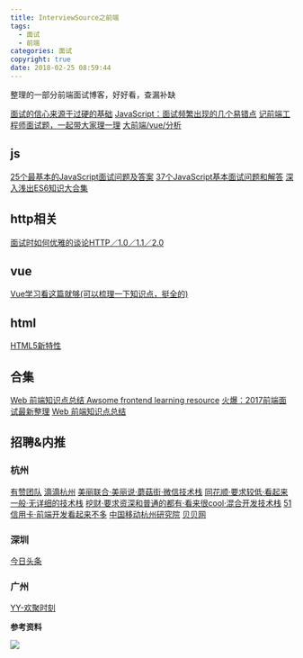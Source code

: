 ```yaml
---
title: InterviewSource之前端
tags:
  - 面试
  - 前端
categories: 面试
copyright: true
date: 2018-02-25 08:59:44
---
```

整理的一部分前端面试博客，好好看，查漏补缺
<!--more-->
[面试的信心来源于过硬的基础](https://segmentfault.com/a/1190000013331105)
[JavaScript：面试频繁出现的几个易错点](http://www.jqhtml.com/14909.html)
[记前端工程师面试题，一起带大家理一理](https://juejin.im/post/5abf68886fb9a028b54802e0)
[大前端/vue/分析](http://www.bslxx.com/m/list.php?tid=2)

## js
[25个最基本的JavaScript面试问题及答案](https://juejin.im/entry/59fc0494518825076a0c507f)
[37个JavaScript基本面试问题和解答](https://juejin.im/entry/5b02806b518825673b625291)
[深入浅出ES6知识大合集](https://juejin.im/post/5a321ff76fb9a0450d1118ae)

## http相关
[面试时如何优雅的谈论HTTP／1.0／1.1／2.0](https://juejin.im/entry/5a40777df265da4322416cf0)

## vue
[Vue学习看这篇就够(可以梳理一下知识点，挺全的)](https://juejin.im/entry/5a54b747518825734216c3df)

## html
[HTML5新特性](https://juejin.im/entry/5ab1b78af265da2378402505)

## 合集
[Web 前端知识点总结 Awsome frontend learning resource](https://juejin.im/entry/5809991d8ac247005b4295aa)
[火爆：2017前端面试最新整理](https://juejin.im/entry/59ee1471f265da43052dca3c)
[Web 前端知识点总结](https://juejin.im/entry/580f18248ac247005b6336b0)



## 招聘&内推
### 杭州
[有赞团队](https://job.youzan.com/)
[滴滴杭州](http://job.didichuxing.com/social/p/6472)
[美丽联合·美丽说·蘑菇街·微信技术栈](http://job.mogujie.com/#/social?_k=zjfhxq)
[同花顺·要求较低·看起来一般·无详细的技术栈](http://job.10jqka.com.cn/social.html)
[挖财·要求资深和普通的都有·看来很cool·混合开发技术栈](http://job.wacai.com/#/job/7ec44126-b0c0-4a92-bd28-a48936dc0b1e?_k=7g3bf0)
[51信用卡·前端开发看起来不多](http://job.u51.com/Search/detail.html?id=560120613&Salary=8)
[中国移动杭州研究院](http://www.hotjob.cn/wt/zyhy/web/index/webPositionN300!getOnePosition?postId=101305&recruitType=2&brandCode=1&importPost=1&columnId=2)
[贝贝网](https://www.zhipin.com/job_detail/c1380971b0ce50c103x_3Nq9GA~~.html?ka=comp_joblist_12_blank&lid=a3128ade-32fd-4b45-85cc-54b7fa799a05.brand_jod_list)

### 深圳
[今日头条](https://job.toutiao.com)

### 广州
[YY-欢聚时刻](http://hr.yy.com/#/job/53df420c-323a-4542-a98d-30d2cfd0b502?_k=tnzs3u)

**参考资料**
[]()

![](http://oankigr4l.bkt.clouddn.com/wexin.png)